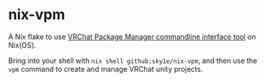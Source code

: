 # nix-vpm
A Nix flake to use [VRChat Package Manager commandline interface tool](https://vcc.docs.vrchat.com/vpm/cli) on Nix(OS).

Bring into your shell with `nix shell github:sky1e/nix-vpm`, and then use the `vpm` command to create and manage VRChat unity projects.
